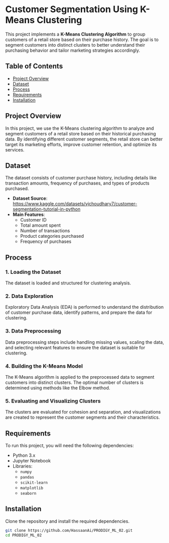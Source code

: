 # Customer Segmentation Using K-Means Clustering

This project implements a **K-Means Clustering Algorithm** to group customers of a retail store based on their purchase history. The goal is to segment customers into distinct clusters to better understand their purchasing behavior and tailor marketing strategies accordingly.

## Table of Contents

- [Project Overview](#project-overview)
- [Dataset](#dataset)
- [Process](#process)
- [Requirements](#requirements)
- [Installation](#installation)


## Project Overview

In this project, we use the K-Means clustering algorithm to analyze and segment customers of a retail store based on their historical purchasing data. By identifying different customer segments, the retail store can better target its marketing efforts, improve customer retention, and optimize its services.

## Dataset

The dataset consists of customer purchase history, including details like transaction amounts, frequency of purchases, and types of products purchased.

- **Dataset Source**: https://www.kaggle.com/datasets/vjchoudhary7/customer-segmentation-tutorial-in-python
- **Main Features**:
  - Customer ID
  - Total amount spent
  - Number of transactions
  - Product categories purchased
  - Frequency of purchases

## Process

### 1. Loading the Dataset
The dataset is loaded and structured for clustering analysis.

### 2. Data Exploration
Exploratory Data Analysis (EDA) is performed to understand the distribution of customer purchase data, identify patterns, and prepare the data for clustering.

### 3. Data Preprocessing
Data preprocessing steps include handling missing values, scaling the data, and selecting relevant features to ensure the dataset is suitable for clustering.

### 4. Building the K-Means Model
The K-Means algorithm is applied to the preprocessed data to segment customers into distinct clusters. The optimal number of clusters is determined using methods like the Elbow method.

### 5. Evaluating and Visualizing Clusters
The clusters are evaluated for cohesion and separation, and visualizations are created to represent the customer segments and their characteristics.

## Requirements

To run this project, you will need the following dependencies:

- Python 3.x
- Jupyter Notebook
- Libraries:
  - `numpy`
  - `pandas`
  - `scikit-learn`
  - `matplotlib`
  - `seaborn`

## Installation

Clone the repository and install the required dependencies.

```bash
git clone https://github.com/HassaanAi/PRODIGY_ML_02.git
cd PRODIGY_ML_02
